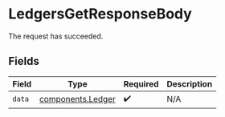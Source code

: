 # LedgersGetResponseBody

The request has succeeded.


## Fields

| Field                                                  | Type                                                   | Required                                               | Description                                            |
| ------------------------------------------------------ | ------------------------------------------------------ | ------------------------------------------------------ | ------------------------------------------------------ |
| `data`                                                 | [components.Ledger](../../models/components/ledger.md) | :heavy_check_mark:                                     | N/A                                                    |